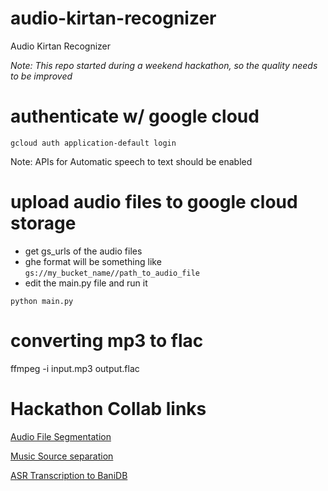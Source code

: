 # audio-kirtan-recognizer
Audio Kirtan Recognizer

_Note: This repo started during a weekend hackathon, so the quality needs to be improved_

# authenticate w/ google cloud
```gcloud auth application-default login```

Note: APIs for Automatic speech to text should be enabled

# upload audio files to google cloud storage
* get gs_urls of the audio files
* ghe format will be something like `gs://my_bucket_name//path_to_audio_file`
* edit the main.py file and run it
```
python main.py
```

# converting mp3 to flac
 ffmpeg -i input.mp3 output.flac

# Hackathon Collab links
[Audio File Segmentation](https://colab.research.google.com/drive/1lTl3DV7D--YcL6d0GpbocdxDdMOwXPw7)

[Music Source separation](https://colab.research.google.com/drive/1KfkPhuNtizmCpNHU0jkSo3tOrrJx6qAR)

[ASR Transcription to BaniDB](https://colab.research.google.com/drive/1q9dHjDWa1A_rorn-QvXVldiCoUm0THrr?usp=sharing)
